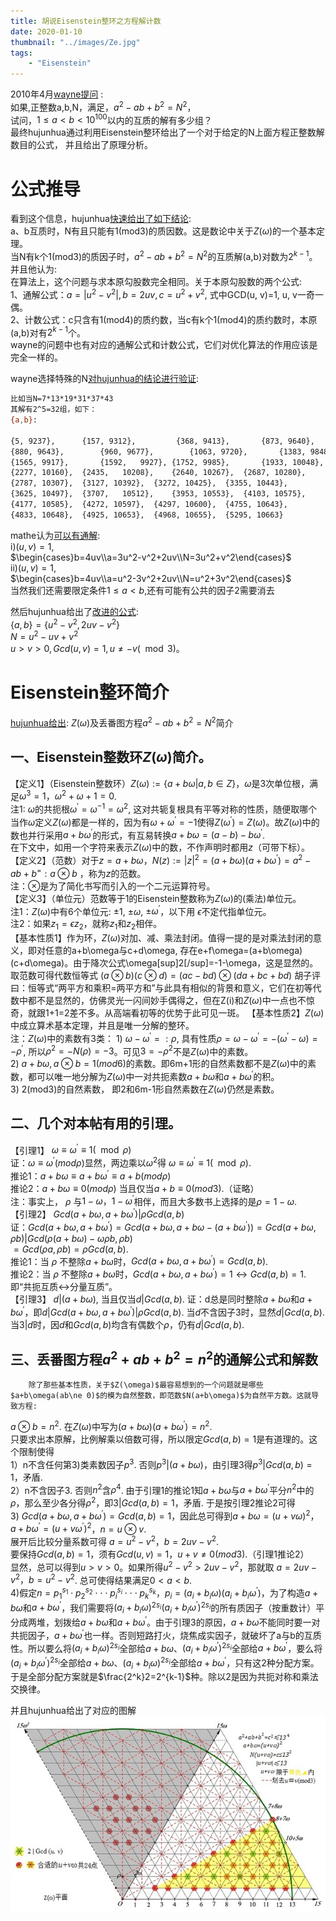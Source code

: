 ```yaml
---
title: 胡说Eisenstein整环之方程解计数
date: 2020-01-10
thumbnail: "../images/Ze.jpg"
tags:
    - "Eisenstein"
---
```


2010年4月[wayne提问](https://bbs.emath.ac.cn/thread-2281-1-1.html) :  
如果,正整数a,b,N，满足，$a^2-ab+b^2=N^2$，  
试问，$1\le a\lt b\lt 10^{100}$以内的互质的解有多少组？  
最终hujunhua通过利用Eisenstein整环给出了一个对于给定的N上面方程正整数解数目的公式， 并且给出了原理分析。

# 公式推导
看到这个信息，hujunhua[快速给出了如下结论](https://bbs.emath.ac.cn/forum.php?mod=redirect&goto=findpost&ptid=2281&pid=27576&fromuid=20):  
a、b互质时，N有且只能有1(mod3)的质因数。这是数论中关于$Z(\omega)$的一个基本定理。  
当N有k个1(mod3)的质因子时，$a^2-ab+b^2=N^2$的互质解(a,b)对数为$2^{k-1}$。  
并且他认为:   
在算法上，这个问题与求本原勾股数完全相同。关于本原勾股数的两个公式:  
1、通解公式：$a=|u^2-v^2|, b=2uv, c=u^2+v^2$, 式中GCD(u, v)=1, u, v一奇一偶。  
2、计数公式：c只含有1(mod4)的质约数，当c有k个1(mod4)的质约数时，本原(a,b)对有$2^{k-1}$个。  
wayne的问题中也有对应的通解公式和计数公式，它们对优化算法的作用应该是完全一样的。

wayne选择特殊的N[对hujunhua的结论进行验证](https://bbs.emath.ac.cn/forum.php?mod=redirect&goto=findpost&ptid=2281&pid=27608&fromuid=20):  
```bash
比如当N=7*13*19*31*37*43
其解有2^5=32组，如下：
{a,b}:

{5, 9237}, 		{157, 9312},		 {368, 9413},		{873, 9640},
{880, 9643},		{960, 9677},		{1063, 9720},		{1383, 9848},
{1565, 9917},		{1592,   9927},	{1752, 9985},		{1933, 10048},
{2277, 10160},	{2435,   10208},	{2640, 10267},	{2687, 10280},
{2787, 10307},	{3127, 10392},	{3272, 10425},	{3355, 10443},
{3625, 10497},	{3707,   10512},	{3953, 10553},	{4103, 10575},
{4177, 10585},	{4272, 10597},	{4297, 10600},	{4755, 10643},
{4833, 10648},	{4925, 10653},	{4968, 10655},	{5295, 10663}
```

mathe认为[可以有通解](https://bbs.emath.ac.cn/forum.php?mod=redirect&goto=findpost&ptid=2281&pid=27622&fromuid=20):  
i)$(u,v)=1$,  
$\begin{cases}b=4uv\\a=3u^2-v^2+2uv\\N=3u^2+v^2\end{cases}$  
ii)$(u,v)=1$,  
$\begin{cases}b=4uv\\a=u^2-3v^2+2uv\\N=u^2+3v^2\end{cases}$  
当然我们还需要限定条件$1\le a\lt b$,还有可能有公共的因子2需要消去

然后hujunhua给出了[改进的公式](https://bbs.emath.ac.cn/forum.php?mod=redirect&goto=findpost&ptid=2281&pid=27639&fromuid=20):  
$\{a, b\}=\{u^2-v^2, 2uv-v^2\}$  
$N=u^2-uv+v^2$  
$u\gt v\gt 0, Gcd(u,v)=1, u\ne -v(\mod3)$。  

# Eisenstein整环简介
[hujunhua给出](https://bbs.emath.ac.cn/forum.php?mod=redirect&goto=findpost&ptid=2281&pid=27669&fromuid=20):
       $Z(\omega)$及丢番图方程$a^2-ab+b^2= N^2$简介

## 一、Eisenstein整数环$Z(\omega)$简介。  
【定义1】（Eisenstein整数环）$Z(\omega):=\{a+b\omega|a, b\in Z\}$，$\omega$是3次单位根，满足$\omega^3=1，\omega^2+\omega+1=0$.  
        注1:  $\omega$的共扼根$\omega^{\prime}=\omega^{-1}=\omega^2$, 这对共轭复根具有平等对称的性质，随便取哪个当作$\omega$定义$Z(\omega)$都是一样的，因为有$\omega+\omega^{\prime}=-1$使得$Z(\omega^{\prime})=Z(\omega)$。故$Z(\omega)$中的数也并行采用$a+b\omega^{\prime}$的形式，有互易转换$a+b\omega=(a-b)-b\omega^{\prime}$.  
        在下文中，如用一个字符来表示$Z(\omega)$中的数，不作声明时都用$z$（可带下标）。  
【定义2】（范数）对于$z= a+b\omega，N(z):=|z|^2=(a+b\omega)(a+b\omega^{\prime})=a^2-ab+b^=:a\otimes b$ ，称为$z$的范数。  
        注：$\otimes$是为了简化书写而引入的一个二元运算符号。  
【定义3】（单位元）范数等于1的Eisenstein整数称为$Z(\omega)$的(乘法)单位元。  
        注1：$Z(\omega)$中有6个单位元: $\pm 1$, $\pm\omega$, $\pm\omega^{\prime}$，以下用 $\epsilon$不定代指单位元。  
        注2：如果$z_1=\epsilon z_2$，就称$z_1$和$z_2$相伴。  
【基本性质1】作为环，$Z(\omega)$对加、减、乘法封闭。值得一提的是对乘法封闭的意义，即对任意的a+b\omega与c+d\omega, 存在e+f\omega=(a+b\omega)(c+d\omega)。由于降次公式\omega[sup]2[/sup]=-1-\omega，这是显然的。取范数可得代数恒等式
$(a\otimes b)(c\otimes d)=(ac-bd)\otimes (da+bc+bd)$
        胡子评曰：恒等式“两平方和乘积=两平方和”与此具有相似的背景和意义，它们在初等代数中都不是显然的，仿佛灵光一闪间妙手偶得之，但在Z(i)和$Z(\omega)$中一点也不惊奇，就跟1+1=2差不多。从高端看初等的优势于此可见一斑。
【基本性质2】$Z(\omega)$中成立算术基本定理，并且是唯一分解的整环。  
        注：$Z(\omega)$中的素数有3类： 
        1)  $\omega-\omega^{\prime} =:\rho$, 具有性质$\rho=\omega-\omega^{\prime}=-(\omega^{\prime}-\omega)=-\rho^{\prime}$, 所以$\rho^2=-N(\rho)=-3$。可见$3=-\rho^2$不是$Z(\omega)$中的素数。  
        2)  $a+b\omega,  a\otimes b=1(mod6)$的素数。即6m+1形的自然素数都不是$Z(\omega)$中的素数，都可以唯一地分解为$Z(\omega)$中一对共扼素数$a+b\omega$和$a+b\omega^{\prime}$的积。  
        3)  2(mod3)的自然素数， 即2和6m-1形自然素数在$Z(\omega)$仍然是素数。  
## 二、几个对本帖有用的引理。  
【引理1】 $\omega\equiv\omega^{\prime}\equiv1(\mod\rho)$  
                证：$\omega\equiv\omega^{\prime}(mod\rho)$显然，两边乘以$\omega^2$得  $\omega\equiv\omega^{\prime}\equiv1(\mod\rho)$.  
        推论1：$a+b\omega\equiv a+b\omega^{\prime}\equiv a+b(mod\rho)$  
        推论2：$a+b\omega\equiv 0(mod \rho)$ 当且仅当$a+b\equiv 0(mod 3)$.（证略）  
        注：事实上， $\rho$ 与$1-\omega，1-\omega^{\prime}$相伴，而且大多数书上选择的是$\rho=1-\omega$.   
【引理2】 $Gcd(a+b\omega, a+b\omega^{\prime})|\rho Gcd(a, b)$  
        证：$Gcd(a+b\omega, a+b\omega^{\prime})=Gcd(a+b\omega, a+b\omega-(a+b\omega^{\prime}))=Gcd(a+b\omega, \rho b)|Gcd(\rho(a+b\omega)-\omega\rho b,  \rho b)$  
                                                                                                                              $=Gcd(\rho a, \rho b)=\rho Gcd(a, b)$.  
        推论1：当 $\rho$ 不整除$a+b\omega$时，$Gcd(a+b\omega, a+b\omega^{\prime})=Gcd(a, b)$.  
        推论2：当 $\rho$ 不整除$a+b\omega$时，$Gcd(a+b\omega, a+b\omega^{\prime})=1↔Gcd(a, b)=1$.即“共扼互质↔分量互质”。  
【引理3】 $d|(a+b\omega)$, 当且仅当$d|Gcd(a,b)$. 
        证：d总是同时整除$a+b\omega$和$a+b\omega^{\prime}$，即$d|Gcd(a+b\omega, a+b\omega^{\prime})|\rho Gcd(a, b)$. 当$d$不含因子3时，显然$d|Gcd(a,b$). 当$3|d$时，因$d$和$Gcd(a, b)$均含有偶数个$\rho$，仍有$d|Gcd(a,b)$.  
## 三、丢番图方程$a^2+ab+b^2= n^2$的通解公式和解数  
        除了那些基本性质，关于$Z(\omega)$最容易想到的一个问题就是哪些$a+b\omega(ab\ne 0)$的模为自然整数，即范数$N(a+b\omega)$为自然平方数。这就导致方程:  
$a\otimes b=n^2$.  在$Z(\omega)$中写为$(a+b\omega)(a+b\omega^{\prime})=n^2$.  
        只要求出本原解，比例解乘以倍数可得，所以限定$Gcd(a,b)=1$是有道理的。这个限制使得  
        1）n不含任何第3)类素数因子$p^3$. 否则$p^3|(a+b\omega)$，由引理3得$p^3|Gcd(a, b)=1$，矛盾.   
        2）n不含因子3.  否则$n^2$含$\rho^4$. 由于引理1的推论1知$a+b\omega$与$a+b\omega^{\prime}$平分$n^2$中的$\rho$，那么至少各分得$\rho^2$，即$3|Gcd(a, b)=1$，矛盾. 于是按引理2推论2可得  
        3) $Gcd(a+b\omega, a+b\omega^{\prime})=Gcd(a,b)=1$，因此总可得到$a+b\omega=(u+v\omega)^2$， $a+b\omega^{\prime}=(u+v\omega^{\prime})^2$，$n=u\otimes v$.  
展开后比较分量系数可得  $a=u^2-v^2，b=2uv-v^2$.   
        要保持$Gcd(a,b)=1$，须有$Gcd(u, v)=1，u+v\ne 0(mod 3)$.（引理1推论2）  
        显然，总可以得到$u \gt  v \gt0$。如果所得$u^2-v^2\gt 2uv-v^2$，那就取 $a=2uv-v^2，b=u^2-v^2$. 总可使得结果满足$0\lt a\lt b$.  
        4)假定$n=p_1^{s_1}\cdot p_2^{s_2}\cdot \cdot \cdot p_i^{s_i}\cdot \cdot \cdot p_k^{s_k}$，$p_i=(a_i+b_i\omega )(a_i+b_i\omega^{\prime})$，为了构造$a+b\omega$和$a+b\omega^{\prime}$，我们需要将$(a_i+b_i\omega)^{2s_i}(a_i+b_i\omega^{\prime})^{2s_i}$的所有质因子（按重数计）平分成两堆，划拨给$a+b\omega$和$a+b\omega^{\prime}$。由于引理3的原因，$a+b\omega$不能同时要一对共扼因子，$a+b\omega^{\prime}$也一样。否则短路打火，烧焦成实因子，就破坏了a与b的互质性。所以要么将$(a_i+b_i\omega )^{2s_i}$全部给$a+b\omega$、$(a_i+b_i\omega^{\prime})^{2s_i}$全部给$a+b\omega^{\prime}$，要么将$(a_i+b_i\omega^{\prime})^{2s_i}$全部给$a+b\omega$、$(a_i+b_i\omega)^{2s_i}$全部给$a+b\omega^{\prime}$，只有这2种分配方案。于是全部分配方案就是$\frac{2^k}2=2^{k-1}$种。除以2是因为共扼对称和乘法交换律。  
		
并且hujunhua给出了对应的图解
![Ze](../images/Ze.jpg)  
